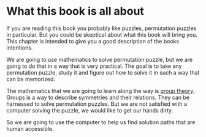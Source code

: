 # What this book is all about

If you are reading this book you probably like puzzles, permutation puzzles in
particular. But you could be skeptical about what this book will bring you. This
chapter is intended to give you a good description of the books intentions.

We are going to use mathematics to solve permutation puzzle, but we are going to
do that in a way that is very practical. The goal is to take any permutation
puzzle, study it and figure out how to solve it in such a way that can be
memorized.

The mathematics that we are going to learn along the way is
[group theory][group-theory]. Groups is a way to describe symmetries and their
relations. They can be harnessed to solve permutation puzzles. But we are not
satisfied with a computer solving the puzzle, we would like to get our hands
dirty.

So we are going to use the computer to help us find solution paths that are
human accessible.

[group-theory]: https://en.wikipedia.org/wiki/Group_theory
